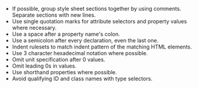 - If possible, group style sheet sections together by using comments. Separate sections with new lines.
- Use single quotation marks for attribute selectors and property values where necessary.
- Use a space after a property name's colon.
- Use a semicolon after every declaration, even the last one.
- Indent rulesets to match indent pattern of the matching HTML elements.
- Use 3 character hexadecimal notation where possible.
- Omit unit specification after 0 values.
- Omit leading 0s in values.
- Use shorthand properties where possible.
- Avoid qualifying ID and class names with type selectors.